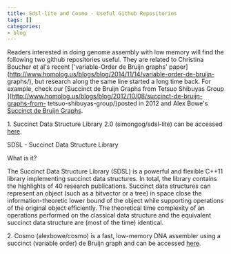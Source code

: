 ```yaml
---
title: Sdsl-lite and Cosmo - Useful Github Repositories
tags: []
categories:
- blog
---
```

Readers interested in doing genome assembly with low memory will find the
following two github repositories useful. They are related to Christina
Boucher et al's recent ['variable-Order de Bruijn graphs'
paper](http://www.homolog.us/blogs/blog/2014/11/14/variable-order-de-bruijn-
graphs/), but research along the same line started a long time back. For
example, check our [Succinct de Bruijn Graphs from Tetsuo Shibuyas Group
](http://www.homolog.us/blogs/blog/2012/10/08/succinct-de-bruijn-graphs-from-
tetsuo-shibuyas-group/)posted in 2012 and Alex Bowe's [Succinct de Bruijn
Graphs](http://alexbowe.com/succinct-debruijn-graphs/).
<!--more-->

1\. Succinct Data Structure Library 2.0 (simongog/sdsl-lite) can be accessed
[here](https://github.com/simongog/sdsl-lite).

>

SDSL - Succinct Data Structure Library

What is it?

The Succinct Data Structure Library (SDSL) is a powerful and flexible C++11
library implementing succinct data structures. In total, the library contains
the highlights of 40 research publications. Succinct data structures can
represent an object (such as a bitvector or a tree) in space close the
information-theoretic lower bound of the object while supporting operations of
the original object efficiently. The theoretical time complexity of an
operations performed on the classical data structure and the equivalent
succinct data structure are (most of the time) identical.

2\. Cosmo (alexbowe/cosmo) is a fast, low-memory DNA assembler using a
succinct (variable order) de Bruijn graph and can be accessed
[here](https://github.com/alexbowe/cosmo).


